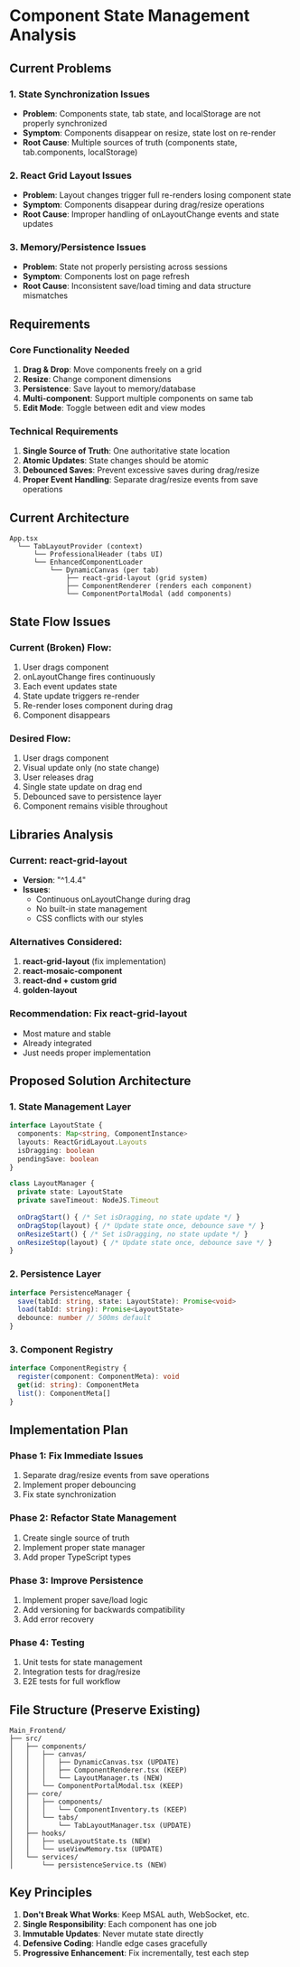 # Component State Management Analysis

## Current Problems

### 1. State Synchronization Issues
- **Problem**: Components state, tab state, and localStorage are not properly synchronized
- **Symptom**: Components disappear on resize, state lost on re-render
- **Root Cause**: Multiple sources of truth (components state, tab.components, localStorage)

### 2. React Grid Layout Issues
- **Problem**: Layout changes trigger full re-renders losing component state
- **Symptom**: Components disappear during drag/resize operations
- **Root Cause**: Improper handling of onLayoutChange events and state updates

### 3. Memory/Persistence Issues
- **Problem**: State not properly persisting across sessions
- **Symptom**: Components lost on page refresh
- **Root Cause**: Inconsistent save/load timing and data structure mismatches

## Requirements

### Core Functionality Needed
1. **Drag & Drop**: Move components freely on a grid
2. **Resize**: Change component dimensions
3. **Persistence**: Save layout to memory/database
4. **Multi-component**: Support multiple components on same tab
5. **Edit Mode**: Toggle between edit and view modes

### Technical Requirements
1. **Single Source of Truth**: One authoritative state location
2. **Atomic Updates**: State changes should be atomic
3. **Debounced Saves**: Prevent excessive saves during drag/resize
4. **Proper Event Handling**: Separate drag/resize events from save operations

## Current Architecture

```
App.tsx
  └── TabLayoutProvider (context)
      └── ProfessionalHeader (tabs UI)
      └── EnhancedComponentLoader
          └── DynamicCanvas (per tab)
              ├── react-grid-layout (grid system)
              ├── ComponentRenderer (renders each component)
              └── ComponentPortalModal (add components)
```

## State Flow Issues

### Current (Broken) Flow:
1. User drags component
2. onLayoutChange fires continuously
3. Each event updates state
4. State update triggers re-render
5. Re-render loses component during drag
6. Component disappears

### Desired Flow:
1. User drags component
2. Visual update only (no state change)
3. User releases drag
4. Single state update on drag end
5. Debounced save to persistence layer
6. Component remains visible throughout

## Libraries Analysis

### Current: react-grid-layout
- **Version**: "^1.4.4"
- **Issues**: 
  - Continuous onLayoutChange during drag
  - No built-in state management
  - CSS conflicts with our styles

### Alternatives Considered:
1. **react-grid-layout** (fix implementation)
2. **react-mosaic-component**
3. **react-dnd + custom grid**
4. **golden-layout**

### Recommendation: Fix react-grid-layout
- Most mature and stable
- Already integrated
- Just needs proper implementation

## Proposed Solution Architecture

### 1. State Management Layer
```typescript
interface LayoutState {
  components: Map<string, ComponentInstance>
  layouts: ReactGridLayout.Layouts
  isDragging: boolean
  pendingSave: boolean
}

class LayoutManager {
  private state: LayoutState
  private saveTimeout: NodeJS.Timeout
  
  onDragStart() { /* Set isDragging, no state update */ }
  onDragStop(layout) { /* Update state once, debounce save */ }
  onResizeStart() { /* Set isDragging, no state update */ }
  onResizeStop(layout) { /* Update state once, debounce save */ }
}
```

### 2. Persistence Layer
```typescript
interface PersistenceManager {
  save(tabId: string, state: LayoutState): Promise<void>
  load(tabId: string): Promise<LayoutState>
  debounce: number // 500ms default
}
```

### 3. Component Registry
```typescript
interface ComponentRegistry {
  register(component: ComponentMeta): void
  get(id: string): ComponentMeta
  list(): ComponentMeta[]
}
```

## Implementation Plan

### Phase 1: Fix Immediate Issues
1. Separate drag/resize events from save operations
2. Implement proper debouncing
3. Fix state synchronization

### Phase 2: Refactor State Management
1. Create single source of truth
2. Implement proper state manager
3. Add proper TypeScript types

### Phase 3: Improve Persistence
1. Implement proper save/load logic
2. Add versioning for backwards compatibility
3. Add error recovery

### Phase 4: Testing
1. Unit tests for state management
2. Integration tests for drag/resize
3. E2E tests for full workflow

## File Structure (Preserve Existing)

```
Main_Frontend/
├── src/
│   ├── components/
│   │   ├── canvas/
│   │   │   ├── DynamicCanvas.tsx (UPDATE)
│   │   │   ├── ComponentRenderer.tsx (KEEP)
│   │   │   └── LayoutManager.ts (NEW)
│   │   └── ComponentPortalModal.tsx (KEEP)
│   ├── core/
│   │   ├── components/
│   │   │   └── ComponentInventory.ts (KEEP)
│   │   └── tabs/
│   │       └── TabLayoutManager.tsx (UPDATE)
│   ├── hooks/
│   │   ├── useLayoutState.ts (NEW)
│   │   └── useViewMemory.tsx (UPDATE)
│   └── services/
│       └── persistenceService.ts (NEW)
```

## Key Principles

1. **Don't Break What Works**: Keep MSAL auth, WebSocket, etc.
2. **Single Responsibility**: Each component has one job
3. **Immutable Updates**: Never mutate state directly
4. **Defensive Coding**: Handle edge cases gracefully
5. **Progressive Enhancement**: Fix incrementally, test each step